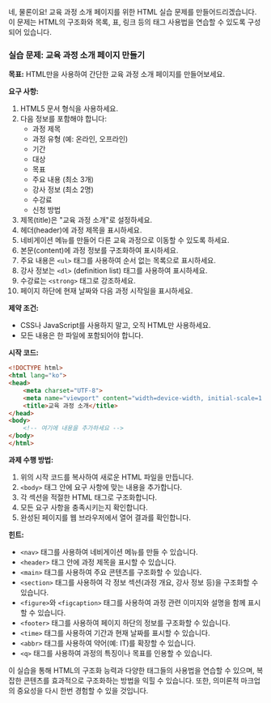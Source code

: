 네, 물론이요! 교육 과정 소개 페이지를 위한 HTML 실습 문제를 만들어드리겠습니다. 이 문제는 HTML의 구조화와 목록, 표, 링크 등의 태그 사용법을 연습할 수 있도록 구성되어 있습니다.

### 실습 문제: 교육 과정 소개 페이지 만들기

**목표:**
HTML만을 사용하여 간단한 교육 과정 소개 페이지를 만들어보세요.

**요구 사항:**

1. HTML5 문서 형식을 사용하세요.
2. 다음 정보를 포함해야 합니다:
   - 과정 제목
   - 과정 유형 (예: 온라인, 오프라인)
   - 기간
   - 대상
   - 목표
   - 주요 내용 (최소 3개)
   - 강사 정보 (최소 2명)
   - 수강료
   - 신청 방법
3. 제목(title)은 "교육 과정 소개"로 설정하세요.
4. 헤더(header)에 과정 제목을 표시하세요.
5. 네비게이션 메뉴를 만들어 다른 교육 과정으로 이동할 수 있도록 하세요.
6. 본문(content)에 과정 정보를 구조화하여 표시하세요.
7. 주요 내용은 `<ul>` 태그를 사용하여 순서 없는 목록으로 표시하세요.
8. 강사 정보는 `<dl>` (definition list) 태그를 사용하여 표시하세요.
9. 수강료는 `<strong>` 태그로 강조하세요.
10. 페이지 하단에 현재 날짜와 다음 과정 시작일을 표시하세요.

**제약 조건:**
- CSS나 JavaScript를 사용하지 말고, 오직 HTML만 사용하세요.
- 모든 내용은 한 파일에 포함되어야 합니다.

**시작 코드:**
```html
<!DOCTYPE html>
<html lang="ko">
<head>
    <meta charset="UTF-8">
    <meta name="viewport" content="width=device-width, initial-scale=1.0">
    <title>교육 과정 소개</title>
</head>
<body>
    <!-- 여기에 내용을 추가하세요 -->
</body>
</html>
```

**과제 수행 방법:**
1. 위의 시작 코드를 복사하여 새로운 HTML 파일을 만듭니다.
2. `<body>` 태그 안에 요구 사항에 맞는 내용을 추가합니다.
3. 각 섹션을 적절한 HTML 태그로 구조화합니다.
4. 모든 요구 사항을 충족시키는지 확인합니다.
5. 완성된 페이지를 웹 브라우저에서 열어 결과를 확인합니다.

**힌트:**
- `<nav>` 태그를 사용하여 네비게이션 메뉴를 만들 수 있습니다.
- `<header>` 태그 안에 과정 제목을 표시할 수 있습니다.
- `<main>` 태그를 사용하여 주요 콘텐츠를 구조화할 수 있습니다.
- `<section>` 태그를 사용하여 각 정보 섹션(과정 개요, 강사 정보 등)을 구조화할 수 있습니다.
- `<figure>`와 `<figcaption>` 태그를 사용하여 과정 관련 이미지와 설명을 함께 표시할 수 있습니다.
- `<footer>` 태그를 사용하여 페이지 하단의 정보를 구조화할 수 있습니다.
- `<time>` 태그를 사용하여 기간과 현재 날짜를 표시할 수 있습니다.
- `<abbr>` 태그를 사용하여 약어(예: IT)를 확장할 수 있습니다.
- `<q>` 태그를 사용하여 과정의 특징이나 목표를 인용할 수 있습니다.

이 실습을 통해 HTML의 구조화 능력과 다양한 태그들의 사용법을 연습할 수 있으며, 복잡한 콘텐츠를 효과적으로 구조화하는 방법을 익힐 수 있습니다. 또한, 의미론적 마크업의 중요성을 다시 한번 경험할 수 있을 것입니다.
